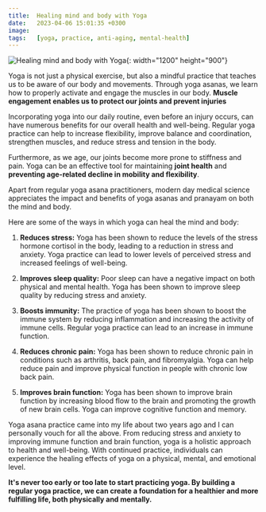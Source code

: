 ```yaml
---
title:  Healing mind and body with Yoga
date:   2023-04-06 15:01:35 +0300
image:  
tags:   [yoga, practice, anti-aging, mental-health]
---
```


![Healing mind and body with Yoga](/images/image-blog4.heif){: width="1200" height="900"}

Yoga is not just a physical exercise, but also a mindful practice that teaches us to be aware of our body and movements. Through yoga asanas, we learn how to properly activate and engage the muscles in our body. **Muscle engagement enables us to protect our joints and prevent injuries**

Incorporating yoga into our daily routine, even before an injury occurs, can have numerous benefits for our overall health and well-being. Regular yoga practice can help to increase flexibility, improve balance and coordination, strengthen muscles, and reduce stress and tension in the body.

Furthermore, as we age, our joints become more prone to stiffness and pain. Yoga can be an effective tool for maintaining **joint health** and **preventing age-related decline in mobility and flexibility**.

Apart from regular yoga asana practitioners, modern day medical science appreciates the impact and benefits of yoga asanas and pranayam on both the mind and body.

Here are some of the ways in which yoga can heal the mind and body:

1.  **Reduces stress:** Yoga has been shown to reduce the levels of the stress hormone cortisol in the body, leading to a reduction in stress and anxiety. Yoga practice can lead to lower levels of perceived stress and increased feelings of well-being.
    
2.  **Improves sleep quality:** Poor sleep can have a negative impact on both physical and mental health. Yoga has been shown to improve sleep quality by reducing stress and anxiety.
    
3.  **Boosts immunity:** The practice of yoga has been shown to boost the immune system by reducing inflammation and increasing the activity of immune cells. Regular yoga practice can lead to an increase in immune function.
    
4.  **Reduces chronic pain:** Yoga has been shown to reduce chronic pain in conditions such as arthritis, back pain, and fibromyalgia. Yoga can help reduce pain and improve physical function in people with chronic low back pain.
    
5.  **Improves brain function:** Yoga has been shown to improve brain function by increasing blood flow to the brain and promoting the growth of new brain cells. Yoga can improve cognitive function and memory.
    

Yoga asana practice came into my life about two years ago and I can personally vouch for all the above. From reducing stress and anxiety to improving immune function and brain function, yoga is a holistic approach to health and well-being. With continued practice, individuals can experience the healing effects of yoga on a physical, mental, and emotional level.

**It's never too early or too late to start practicing yoga. By building a regular yoga practice, we can create a foundation for a healthier and more fulfilling life, both physically and mentally.**
